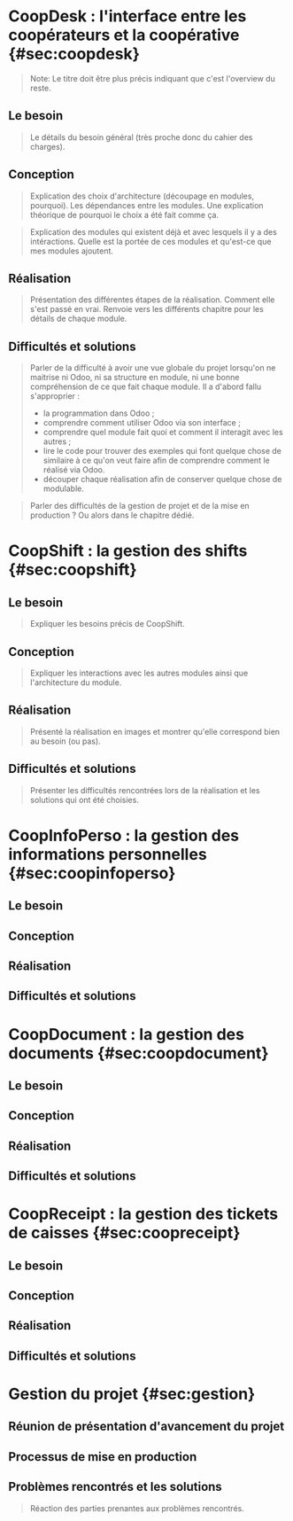 # CoopDesk : l'interface entre les coopérateurs et la coopérative {#sec:coopdesk}

> Note: Le titre doit être plus précis indiquant que c'est l'overview du
> reste.

## Le besoin

> Le détails du besoin général (très proche donc du cahier des charges).

## Conception

> Explication des choix d'architecture (découpage en modules, pourquoi).
> Les dépendances entre les modules. Une explication théorique de pourquoi
> le choix a été fait comme ça.

> Explication des modules qui existent déjà et avec lesquels il y a des
> intéractions. Quelle est la portée de ces modules et qu'est-ce que mes
> modules ajoutent.

## Réalisation

> Présentation des différentes étapes de la réalisation. Comment elle
> s'est passé en vrai. Renvoie vers les différents chapitre pour les
> détails de chaque module.

## Difficultés et solutions

> Parler de la difficulté à avoir une vue globale du projet lorsqu'on ne
> maitrise ni Odoo, ni sa structure en module, ni une bonne
> compréhension de ce que fait chaque module.
> Il a d'abord fallu s'approprier :
>
> - la programmation dans Odoo ;
> - comprendre comment utiliser Odoo via son interface ;
> - comprendre quel module fait quoi et comment il interagit avec les
>   autres ;
> - lire le code pour trouver des exemples qui font quelque chose de
>   similaire à ce qu'on veut faire afin de comprendre comment le
>   réalisé via Odoo.
> - découper chaque réalisation afin de conserver quelque chose de
>   modulable.

> Parler des difficultés de la gestion de projet et de la mise en
> production ? Ou alors dans le chapitre dédié.


# CoopShift : la gestion des shifts {#sec:coopshift}

## Le besoin

> Expliquer les besoins précis de CoopShift.

## Conception

> Expliquer les interactions avec les autres modules ainsi que
> l'architecture du module.

## Réalisation

> Présenté la réalisation en images et montrer qu'elle correspond bien au
> besoin (ou pas).

## Difficultés et solutions

> Présenter les difficultés rencontrées lors de la réalisation et les
> solutions qui ont été choisies.


# CoopInfoPerso : la gestion des informations personnelles {#sec:coopinfoperso}

## Le besoin

## Conception

## Réalisation

## Difficultés et solutions


# CoopDocument : la gestion des documents {#sec:coopdocument}

## Le besoin

## Conception

## Réalisation

## Difficultés et solutions


# CoopReceipt : la gestion des tickets de caisses {#sec:coopreceipt}

## Le besoin

## Conception

## Réalisation

## Difficultés et solutions


# Gestion du projet {#sec:gestion}

## Réunion de présentation d'avancement du projet

## Processus de mise en production

## Problèmes rencontrés et les solutions

> Réaction des parties prenantes aux problèmes rencontrés.
